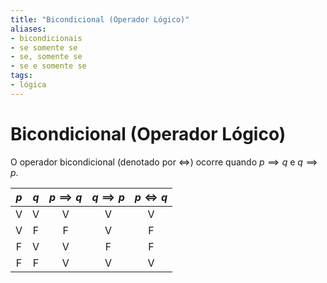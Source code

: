 ```yaml
---
title: "Bicondicional (Operador Lógico)"
aliases:
- bicondicionais
- se somente se
- se, somente se
- se e somente se
tags:
- lógica
---
```

# Bicondicional (Operador Lógico)

O operador bicondicional (denotado por $\iff$) ocorre quando $p \implies q$ e $q \implies p$.


| $p$ | $q$ | $p \implies q$ | $q \implies p$ | $p \iff q$ |
|:---:|:---:|:--------------:|:--------------:|:----------:|
|  V  |  V  |       V        |       V        |     V      |
|  V  |  F  |       F        |       V        |     F      |
|  F  |  V  |       V        |       F        |     F      |
|  F  |  F  |       V        |       V        |     V      |